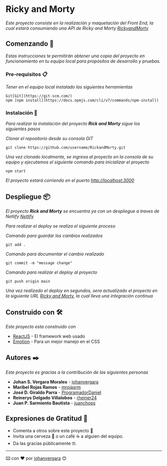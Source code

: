 # Ricky and Morty

_Este proyecto consiste en la realización y maquetación del Front End, la cual estará consumiendo una API de Ricky and Morty [RickyandMorty](https://rickandmortyapi.com/)_

## Comenzando 🚀

_Estas instrucciones te permitirán obtener una copia del proyecto en funcionamiento en tu equipo local para propósitos de desarrollo y pruebas._


### Pre-requisitos 📋

_Tener en el equipo local instalado las siguientes herramientas_

```
Git[Git](https://git-scm.com/)
npm [npm install](https://docs.npmjs.com/cli/v7/commands/npm-install)
```

### Instalación 🔧

_Para realizar la instalación del proyecto **Rick and Morty** sigue los siguientes pasos_

_Clonar el repositorio desde su consola GIT_

```
git clone https://github.com/username/RickandMorty.git
```

_Una vez clonado localmente, se ingresa al proyecto en la consola de su equipo y ejecutamos el siguiente comando para inicializar el proyecto_

```
npm start
```

_El proyecto estará corriendo en el puerto [http://localhost:3000](http://localhost:3000)_

## Despliegue 📦

_El proyecto **Rick and Morty** se encuentra ya con un despliegue a traves de Netlify [Netlify](https://www.netlify.com/)_

_Para realizar el deploy se realiza el siguiente proceso_

_Comando para guardar los cambios realizados_

```
git add .
```

_Comando para documentar el cambio realizado_

```
git commit -m "message change"
```

_Comando para realizar el deploy al proyecto_

```
git push origin main
```

_Una vez realizado el deploy en segundos, sera actualizado el proyecto en la siguiente URL [Ricky and Morty](https://ricky-and-morty.netlify.app/), la cual lleva una integración continua_

## Construido con 🛠️

_Este proyecto esta construido con_

* [ReactJS](https://es.reactjs.org/docs/getting-started.html) - El framework web usado
* [Emotion](https://emotion.sh/docs/introduction) - Para un mejor manejo en el CSS

## Autores ✒️

_Este proyecto es gracias a la contribución de las siguientes personas_

* **Johan S. Vergara Morales** - [johanvergara](https://github.com/johanvergara)
* **Maribel Rojas Ramos** - [mrojasrm](https://github.com/mrojasrm)
* **José D. Giraldo Parra** - [ProgramadorDaniel](https://github.com/ProgramadorDaniel)
* **Reinerys Delgado Villalobos** - [rheiner24](https://github.com/rheiner24)
* **Juan P. Sarmiento Bautista** - [juanchops](https://github.com/juanchops)

## Expresiones de Gratitud 🎁

* Comenta a otros sobre este proyecto 📢
* Invita una cerveza 🍺 o un café ☕ a alguien del equipo. 
* Da las gracias públicamente 🤓.


---
⌨️ con ❤️ por [johanvergara](https://github.com/johanvergara) 😊